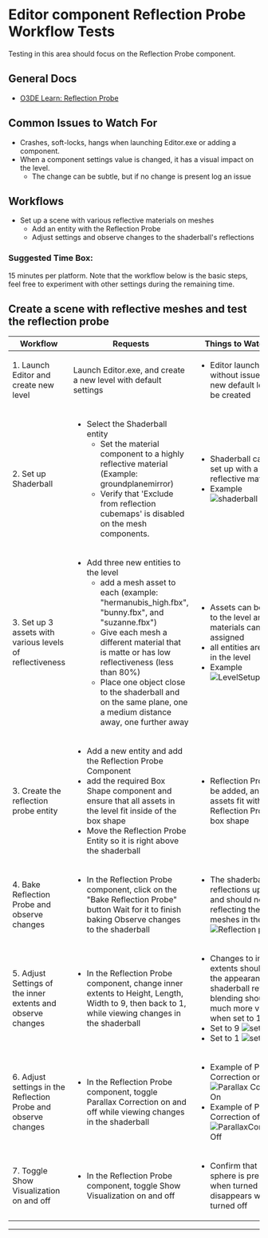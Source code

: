 # Editor component Reflection Probe Workflow Tests
Testing in this area should focus on the Reflection Probe component.

## **General Docs**
* [O3DE Learn: Reflection Probe](https://www.o3de.org/docs/user-guide/components/reference/atom/reflection-probe/)

## Common Issues to Watch For
 - Crashes, soft-locks, hangs when launching Editor.exe or adding a component.
 - When a component settings value is changed, it has a visual impact on the level. 
   - The change can be subtle, but if no change is present log an issue


## Workflows
- Set up a scene with various reflective materials on meshes 
  - Add an entity with the Reflection Probe
  - Adjust settings and observe changes to the shaderball's reflections


### Suggested Time Box: 
15 minutes per platform. Note that the workflow below is the basic steps, feel free to experiment with other settings during the remaining time.


Create a scene with reflective meshes and test the reflection probe
-------------------------------------

| Workflow                                                       | Requests                                                                                                                                                                                                                                                                                                                                                        | Things to Watch For                                                                                                                        |
|----------------------------------------------------------------|-----------------------------------------------------------------------------------------------------------------------------------------------------------------------------------------------------------------------------------------------------------------------------------------------------------------------------------------------------------------|--------------------------------------------------------------------------------------------------------------------------------------------|
| 1. Launch Editor and create new level                          | Launch Editor.exe, and create a new level with default settings                                                                                                                                                                                                                                                                                                 | <ul><li>Editor launches without issue, and new default level can be created                                                                |
| 2. Set up Shaderball                                           | <ul><li> Select the Shaderball entity <ul><li> Set the material component to a highly reflective material (Example: groundplanemirror) <li>  Verify that 'Exclude from reflection cubemaps' is disabled on the mesh components.                                                                                                                                 | <ul><li>Shaderball can be set up with a reflective material<li> Example ![shaderball set uo](https://user-images.githubusercontent.com/41299597/214425247-4a9f6496-d1ca-4a4b-93b4-62e2304b8e40.png)                                                                 |
| 3. Set up 3 assets with various levels of reflectiveness       | <ul><li> Add three new entities to the level<ul><li> add a mesh asset to each (example: "hermanubis_high.fbx", "bunny.fbx", and "suzanne.fbx")<li> Give each mesh a different material that is matte or has low reflectiveness (less than 80%)<li> Place one object close to the shaderball and on the same plane, one a medium distance away, one further away | <ul><li>Assets can be added to the level and materials can be assigned<li> all entities are visible in the level <li> Example ![LevelSetup](https://user-images.githubusercontent.com/41299597/214427602-4486b5f5-25c5-4e40-9b0e-844c02d27e4d.png)            |
| 3. Create the reflection probe entity                          | <ul><li> Add a new entity and add the Reflection Probe Component <li> add the required Box Shape component and ensure that all assets in the level fit inside of the box shape <li> Move the Reflection Probe Entity so it is right above the shaderball                                                                                                        | <ul><li>Reflection Probe can be added, and all 4 assets fit within the Reflection Probe's box shape                                        |
| 4. Bake Reflection Probe and observe changes                   | <ul><li> In the Reflection Probe component, click on the "Bake Reflection Probe" button <ls> Wait for it to finish baking <ls> Observe changes to the shaderball                                                                                                                                                                                                | <ul><li>The shaderball's reflections update and should now be reflecting the other meshes in the level.  ![Reflection probe](https://user-images.githubusercontent.com/41299597/214425640-6e9bd307-0445-4d11-b5df-6b609b581921.png)                                  |
| 5. Adjust Settings of the inner extents and observe changes    | <ul><li> In the Reflection Probe component, change inner extents to Height, Length, Width to 9, then back to 1, while viewing changes in the shaderball                                                                                                                                                                                                      | <ul><li> Changes to inner extents should effect the appearance of shaderball reflection, blending should be much more visible when set to 1 <li> Set to 9 ![setto9](https://user-images.githubusercontent.com/41299597/214426634-fff11b60-c2cd-48ac-ad2b-3b1be2721a95.png)  <li> Set to 1   ![setto1](https://user-images.githubusercontent.com/41299597/214426611-a408e9bd-804d-4fe0-829d-6e6a9bb5876a.png) |
| 6. Adjust settings in the Reflection Probe and observe changes | <ul><li> In the Reflection Probe component, toggle Parallax Correction on and off while viewing changes in the shaderball                                                                                                                                                                                                                                       | <ul><li> Example of Parallax Correction on![Parallax Correction On](https://user-images.githubusercontent.com/41299597/214426000-fd57f6c4-fd00-4ea5-af8f-a3021d5e7b7e.png) <li> Example of Parallax Correction off ![ParallaxCorrectionOff](https://user-images.githubusercontent.com/41299597/214425758-fee04844-3d2b-44dd-9e06-4509d54e4787.png)                                                  |
| 7. Toggle Show Visualization on and off                        | <ul><li> In the Reflection Probe component, toggle Show Visualization on and off                                                                                                                                                                                                                                                                                | <ul><li> Confirm that preview sphere is present when turned on, and disappears when turned off                                             |
---




